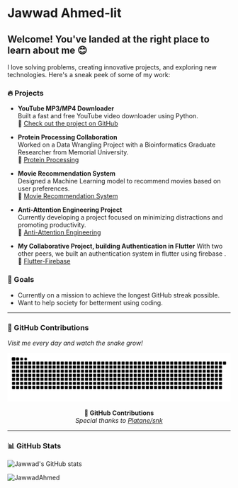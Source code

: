 
# Jawwad Ahmed-lit
## Welcome! You've landed at the right place to learn about me 😊

I love solving problems, creating innovative projects, and exploring new technologies. Here's a sneak peek of some of my work:

### 🔥 Projects
- **YouTube MP3/MP4 Downloader**  
  Built a fast and free YouTube video downloader using Python.  
  📎 [Check out the project on GitHub](https://github.com/JawwadAhmed-lit/Yt-MP3-4-converter/tree/master)

- **Protein Processing Collaboration**  
  Worked on a Data Wrangling Project with a Bioinformatics Graduate Researcher from Memorial University.  
  📎 [Protein Processing](https://github.com/JawwadAhmed-lit/Protein-Processing.git)

- **Movie Recommendation System**  
  Designed a Machine Learning model to recommend movies based on user preferences.  
  📎 [Movie Recommendation System](https://github.com/JawwadAhmed-lit/Movie-Recommendation-System)

- **Anti-Attention Engineering Project**  
  Currently developing a project focused on minimizing distractions and promoting productivity.  
  📎 [Anti-Attention Engineering](https://github.com/JawwadAhmed-lit/Anti-Attention-Engineering)

- **My Collaborative Project, building Authentication in Flutter**
  With two other peers, we built an authentication system in flutter using firebase .
  📎 [Flutter-Firebase](https://github.com/Raunak-Sarmacharya/Auth-Flutter-Firebase)

### 🎯 Goals
- Currently on a mission to achieve the longest GitHub streak possible.
- Want to help society for betterment using coding.
  
---

### 🐍 GitHub Contributions
_Visit me every day and watch the snake grow!_

<picture>
  <source media="(prefers-color-scheme: dark)" srcset="https://raw.githubusercontent.com/JawwadAhmed-lit/JawawdAhmed-lit/output/github-contribution-grid-snake-dark.svg">
  <source media="(prefers-color-scheme: light)" srcset="https://raw.githubusercontent.com/JawwadAhmed-lit/JawawdAhmed-lit/output/github-contribution-grid-snake.svg">
  <img alt="github contribution grid snake animation" src="https://raw.githubusercontent.com/JawwadAhmed-lit/JawawdAhmed-lit/output/github-contribution-grid-snake.svg">
</picture>

<p align="center">
  <strong>🐍 GitHub Contributions </strong><br>
  <i>Special thanks to <a href="https://github.com/Platane/snk" target="_blank">Platane/snk</a></i>
</p>

---

### 📊 GitHub Stats

![Jawwad's GitHub stats](https://github-readme-stats.vercel.app/api?username=JawwadAhmed-lit&show_icons=true&theme=gruvbox)

<p><img align="left" src="https://github-readme-streak-stats.herokuapp.com/?user=JawwadAhmed-lit&theme=radical" alt="JawwadAhmed" /></p>
